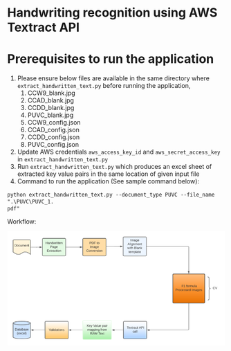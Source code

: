 # Handwriting recognition using AWS Textract API

# Prerequisites to run the application

1. Please ensure below files are available in the same directory where `extract_handwritten_text.py` before running the application,
    1. CCW9_blank.jpg
    2. CCAD_blank.jpg
    3. CCDD_blank.jpg
    4. PUVC_blank.jpg
    5. CCW9_config.json
    6. CCAD_config.json
    7. CCDD_config.json
    8. PUVC_config.json
2. Update AWS credentials `aws_access_key_id` and `aws_secret_access_key` in `extract_handwritten_text.py`
3. Run `extract_handwritten_text.py` which produces an excel sheet of extracted key value pairs in the same location of given input file
4. Command to run the application (See sample command below):
```
python extract_handwritten_text.py --document_type PUVC --file_name ".\PUVC\PUVC_1.
pdf"
```
Workflow:

![alt text](workflow.png)
